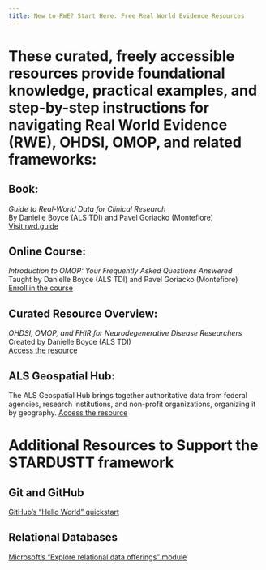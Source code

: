 ```yaml
---
title: New to RWE? Start Here: Free Real World Evidence Resources
---
```


# These curated, freely accessible resources provide foundational knowledge, practical examples, and step-by-step instructions for navigating Real World Evidence (RWE), OHDSI, OMOP, and related frameworks:

## **Book:**  
  *Guide to Real-World Data for Clinical Research*  
  By Danielle Boyce (ALS TDI) and Pavel Goriacko (Montefiore)  
  [Visit rwd.guide](https://rwd.guide/)

## **Online Course:**  
  *Introduction to OMOP: Your Frequently Asked Questions Answered*  
  Taught by Danielle Boyce (ALS TDI) and Pavel Goriacko (Montefiore)  
  [Enroll in the course](https://ilearn.tuftsctsi.org/product?catalog=D1RS_2025_18)

## **Curated Resource Overview:**  
  *OHDSI, OMOP, and FHIR for Neurodegenerative Disease Researchers*  
  Created by Danielle Boyce (ALS TDI)  
  [Access the resource](https://view.genially.com/6655cfe3a5fcfd00138cc914/interactive-content-ohdsi-omop-and-fhir-for-neurodegenerative-disease-researchers)

## **ALS Geospatial Hub:**
  The ALS Geospatial Hub brings together authoritative data from federal agencies, research institutions, and non-profit organizations, organizing it by geography. 
  [Access the resource](https://als-geospatial-hub-nonprofit.hub.arcgis.com/)

# Additional Resources to Support the STARDUSTT framework
## Git and GitHub
  [GitHub’s “Hello World” quickstart](https://docs.github.com/en/get-started/quickstart/hello-world)


## Relational Databases
  [Microsoft’s “Explore relational data offerings” module](https://learn.microsoft.com/en-us/training/modules/explore-relational-data-offerings/)
